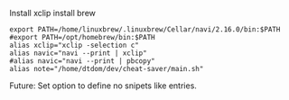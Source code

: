 Install xclip
install brew

```
export PATH=/home/linuxbrew/.linuxbrew/Cellar/navi/2.16.0/bin:$PATH
#export PATH=/opt/homebrew/bin:$PATH
alias xclip="xclip -selection c"
alias navic="navi --print | xclip"
#alias navic="navi --print | pbcopy"
alias note="/home/dtdom/dev/cheat-saver/main.sh"
```

Future:
    Set option to define no snipets like entries.
